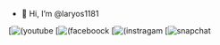 - 👋 Hi, I’m @laryos1181

[![(youtube](https://img.shields.io/badge/YouTube-FF0000?style=for-the-badge&logo=youtube&logoColor=white)
[![(faceboock](https://img.shields.io/badge/Facebook-1877F2?style=for-the-badge&logo=facebook&logoColor=white)
[![(instragam](https://img.shields.io/badge/Instagram-E4405F?style=for-the-badge&logo=instagram&logoColor=white)
[![snapchat](https://img.shields.io/badge/Snapchat-FFFC00?style=for-the-badge&logo=snapchat&logoColor=white)
